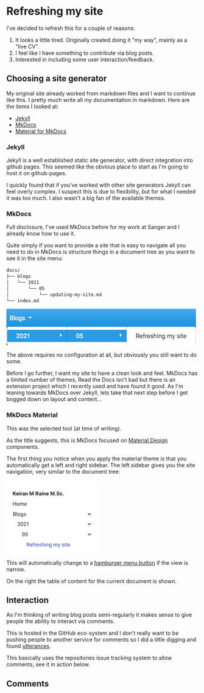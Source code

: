 # Refreshing my site

I've decided to refresh this for a couple of reasons:

1. It looks a little tired.  Originally created doing it "my way", mainly as a "live CV".
1. I feel like I have something to contribute via blog posts.
1. Interested in including some user interaction/feedback.

## Choosing a site generator

My original site already worked from markdown files and I want to continue like this.  I pretty much write all my documentation
in markdown.  Here are the items I looked at:

- [Jekyll][jekyll-url]
- [MkDocs][mkdocs-url]
- [Material for MkDocs][material-url]

### Jekyll

Jekyll is a well established static site generator, with direct integration into github pages.  This seemed like the obvious
place to start as I'm going to host it on github-pages.

I quickly found that if you've worked with other site generators Jekyll can feel overly complex.  I suspect this is due to
flexibility, but for what I needed it was too much.  I also wasn't a big fan of the available themes.

### MkDocs

Full disclosure, I've used MkDocs before for my work at Sanger and I already know how to use it.

Quite simply if you want to provide a site that is easy to navigate all you need to do in MkDocs is structure things in
a document tree as you want to see it in the site menu:

```none
docs/
├── blogs
│   └── 2021
│       └── 05
│           └── updating-my-site.md
└── index.md
```

![MkDocs default](./mkdocs-default.png)

The above requires no configuration at all, but obviously you still want to do some.

Before I go further, I want my site to have a clean look and feel.  MkDocs has a limited number of themes, Read the Docs
isn't bad but there is an extension project which I recently used and have found it good.  As I'm leaning towards MkDocs
over Jekyll, lets take that next step before I get bogged down on layout and content...

### MkDocs Material

This was the selected tool (at time of writing).

As the title suggests, this is MkDocs focused on [Material Design][matrialio-url] components.

The first thing you notice when you apply the material theme is that you automatically get a left and right sidebar.  The left sidebar
gives you the site navigation, very similar to the document tree:

![Material doctree](./material-doctree.png)

This will automatically change to a [hamburger menu button][wiki-burger] if the view is narrow.

On the right the table of content for the current document is shown.

## Interaction

As I'm thinking of writing blog posts semi-regularly it makes sense to give people the ability to interact via comments.

This is hosted in the GitHub eco-system and I don't really want to be pushing people to another service for comments so
I did a little digging and found [utterances][utterances-url].

This basically uses the repositories issue tracking system to allow comments, see it in action below.

## Comments

<script src="https://utteranc.es/client.js"
        repo="keiranmraine/keiranmraine.github.io"
        issue-term="url"
        label="comments"
        theme="boxy-light"
        crossorigin="anonymous"
        async>
</script>

<!-- refs -->

[jekyll-url]: https://jekyllrb.com/
[material-url]: https://squidfunk.github.io/mkdocs-material/
[matrialio-url]: https://material.io/
[mkdocs-url]: https://www.mkdocs.org/
[utterances-url]: https://utteranc.es/
[wiki-burger]: https://en.wikipedia.org/wiki/Hamburger_button
